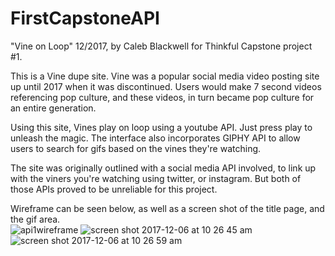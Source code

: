 # FirstCapstoneAPI
"Vine on Loop" 
12/2017, by Caleb Blackwell for Thinkful Capstone project #1.

This is a Vine dupe site. Vine was a popular social media video posting site up until 2017 when it was discontinued. Users would make 7 second videos referencing pop culture, and these videos, in turn became pop culture for an entire generation.

Using this site, Vines play on loop using a youtube API. Just press play to unleash the magic. The interface also incorporates GIPHY API to allow users to search for gifs based on the vines they're watching.

The site was originally outlined with a social media API involved, to link up with the viners you're watching using twitter, or instagram. But both of those APIs proved to be unreliable for this project. 

Wireframe can be seen below, as well as a screen shot of the title page, and the gif area.  
![api1wireframe](https://user-images.githubusercontent.com/26551081/33683745-d218e752-da80-11e7-8ca5-1e3efdc41303.JPG)
![screen shot 2017-12-06 at 10 26 45 am](https://user-images.githubusercontent.com/26551081/33683747-d235307e-da80-11e7-898d-4005e68aac19.png)
![screen shot 2017-12-06 at 10 26 59 am](https://user-images.githubusercontent.com/26551081/33683748-d24ac466-da80-11e7-8777-29af7b59aa13.png)
